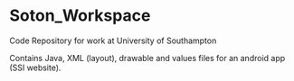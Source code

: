 Soton_Workspace
===============

Code Repository for work at University of Southampton

Contains Java, XML (layout), drawable and values files for an android app (SSI website).
